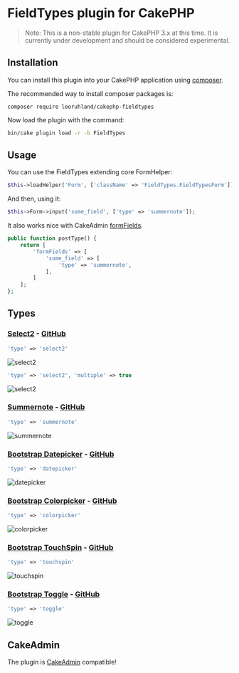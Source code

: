 # FieldTypes plugin for CakePHP

> Note: This is a non-stable plugin for CakePHP 3.x at this time. It is currently under development and should be 
considered experimental.

## Installation

You can install this plugin into your CakePHP application using [composer](http://getcomposer.org).

The recommended way to install composer packages is:

```
composer require leoruhland/cakephp-fieldtypes
```
    
Now load the plugin with the command:

```sh
bin/cake plugin load -r -b FieldTypes
```

## Usage

You can use the FieldTypes extending core FormHelper:

```php
$this->loadHelper('Form', ['className' => 'FieldTypes.FieldTypesForm']);
```
And then, using it:
```php
$this->Form->input('some_field', ['type' => 'summernote']);
```
It also works nice with CakeAdmin [formFields](http://cakemanager.org/docs/cakeadmin/1.0/tutorials-and-examples/adding-posttypes/#formfields).

```php
public function postType() {
	return [
		'formFields' => [
			'some_field' => [
				'type' => 'summernote',
			],
		]
	];
};
```

## Types

### [Select2](https://select2.github.io/) - [GitHub](https://github.com/select2/select2)
```php
'type' => 'select2'
```
![select2](http://leoruhland.github.io/cakephp-fieldtypes/images/ex-select2.png)

```php
'type' => 'select2', 'multiple' => true
```
![select2](http://leoruhland.github.io/cakephp-fieldtypes/images/ex-select2-multiple.png)

### [Summernote](http://summernote.org/) - [GitHub](https://github.com/summernote/summernote)

```php
'type' => 'summernote'
```
![summernote](http://leoruhland.github.io/cakephp-fieldtypes/images/ex-summernote.png)

### [Bootstrap Datepicker](http://eternicode.github.io/bootstrap-datepicker/) - [GitHub](https://github.com/eternicode/bootstrap-datepicker)

```php
'type' => 'datepicker'
```
![datepicker](http://leoruhland.github.io/cakephp-fieldtypes/images/ex-datepicker.png)

### [Bootstrap Colorpicker](http://mjolnic.com/bootstrap-colorpicker/) - [GitHub](https://github.com/mjolnic/bootstrap-colorpicker/)

```php
'type' => 'colorpicker'
```
![colorpicker](http://leoruhland.github.io/cakephp-fieldtypes/images/ex-colorpicker.png)

### [Bootstrap TouchSpin](http://www.virtuosoft.eu/code/bootstrap-touchspin/) - [GitHub](https://github.com/istvan-ujjmeszaros/bootstrap-touchspin)

```php
'type' => 'touchspin'
```
![touchspin](http://leoruhland.github.io/cakephp-fieldtypes/images/ex-touchspin.png)

### [Bootstrap Toggle](http://www.bootstraptoggle.com/) - [GitHub](https://github.com/minhur/bootstrap-toggle/)

```php
'type' => 'toggle'
```
![toggle](http://leoruhland.github.io/cakephp-fieldtypes/images/ex-toggle.png)


## CakeAdmin

The plugin is [CakeAdmin](https://github.com/cakemanager/cakephp-cakeadmin) compatible!